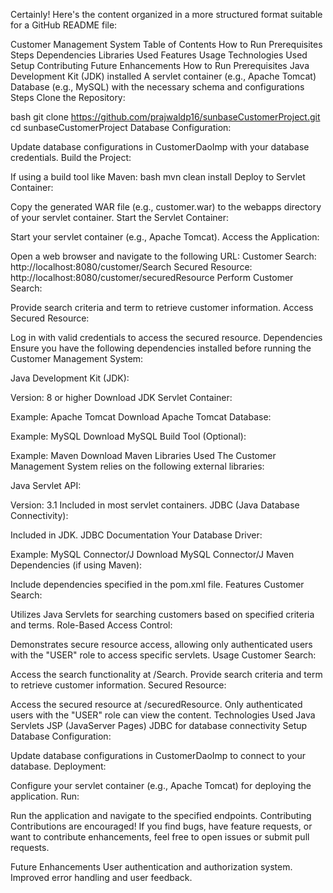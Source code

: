 
Certainly! Here's the content organized in a more structured format suitable for a GitHub README file:

Customer Management System
Table of Contents
How to Run
Prerequisites
Steps
Dependencies
Libraries Used
Features
Usage
Technologies Used
Setup
Contributing
Future Enhancements
How to Run
Prerequisites
Java Development Kit (JDK) installed
A servlet container (e.g., Apache Tomcat)
Database (e.g., MySQL) with the necessary schema and configurations
Steps
Clone the Repository:

bash
git clone https://github.com/prajwaldp16/sunbaseCustomerProject.git
cd sunbaseCustomerProject
Database Configuration:

Update database configurations in CustomerDaoImp with your database credentials.
Build the Project:

If using a build tool like Maven:
bash
mvn clean install
Deploy to Servlet Container:

Copy the generated WAR file (e.g., customer.war) to the webapps directory of your servlet container.
Start the Servlet Container:

Start your servlet container (e.g., Apache Tomcat).
Access the Application:

Open a web browser and navigate to the following URL:
Customer Search: http://localhost:8080/customer/Search
Secured Resource: http://localhost:8080/customer/securedResource
Perform Customer Search:

Provide search criteria and term to retrieve customer information.
Access Secured Resource:

Log in with valid credentials to access the secured resource.
Dependencies
Ensure you have the following dependencies installed before running the Customer Management System:

Java Development Kit (JDK):

Version: 8 or higher
Download JDK
Servlet Container:

Example: Apache Tomcat
Download Apache Tomcat
Database:

Example: MySQL
Download MySQL
Build Tool (Optional):

Example: Maven
Download Maven
Libraries Used
The Customer Management System relies on the following external libraries:

Java Servlet API:

Version: 3.1
Included in most servlet containers.
JDBC (Java Database Connectivity):

Included in JDK.
JDBC Documentation
Your Database Driver:

Example: MySQL Connector/J
Download MySQL Connector/J
Maven Dependencies (if using Maven):

Include dependencies specified in the pom.xml file.
Features
Customer Search:

Utilizes Java Servlets for searching customers based on specified criteria and terms.
Role-Based Access Control:

Demonstrates secure resource access, allowing only authenticated users with the "USER" role to access specific servlets.
Usage
Customer Search:

Access the search functionality at /Search.
Provide search criteria and term to retrieve customer information.
Secured Resource:

Access the secured resource at /securedResource.
Only authenticated users with the "USER" role can view the content.
Technologies Used
Java Servlets
JSP (JavaServer Pages)
JDBC for database connectivity
Setup
Database Configuration:

Update database configurations in CustomerDaoImp to connect to your database.
Deployment:

Configure your servlet container (e.g., Apache Tomcat) for deploying the application.
Run:

Run the application and navigate to the specified endpoints.
Contributing
Contributions are encouraged! If you find bugs, have feature requests, or want to contribute enhancements, feel free to open issues or submit pull requests.

Future Enhancements
User authentication and authorization system.
Improved error handling and user feedback.
